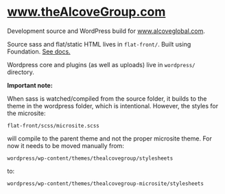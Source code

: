 # www.theAlcoveGroup.com
Development source and WordPress build for www.alcoveglobal.com.

Source sass and flat/static HTML lives in `flat-front/`. Built using Foundation. [See docs.](flat-front)

Wordpress core and plugins (as well as uploads) live in `wordpress/` directory.

**Important note:**

When sass is watched/compiled from the source folder, it builds to the theme in the wordpress folder, which is intentional. However, the styles for the microsite:

`flat-front/scss/microsite.scss`

will compile to the parent theme and not the proper microsite theme. For now it needs to be moved manually from:

`wordpress/wp-content/themes/thealcovegroup/stylesheets`

to:

`wordpress/wp-content/themes/thealcovegroup-microsite/stylesheets`